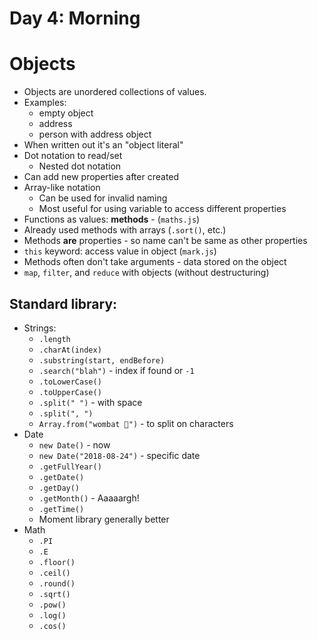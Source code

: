 # Day 4: Morning

# Objects

- Objects are unordered collections of values.
- Examples:
    - empty object
    - address
    - person with address object
- When written out it's an "object literal"
- Dot notation to read/set
    - Nested dot notation
- Can add new properties after created
- Array-like notation
    - Can be used for invalid naming
    - Most useful for using variable to access different properties
- Functions as values: **methods** - (`maths.js`)
- Already used methods with arrays (`.sort()`, etc.)
- Methods **are** properties - so name can't be same as other properties
- `this` keyword: access value in object (`mark.js`)
- Methods often don't take arguments - data stored on the object
- `map`, `filter`, and `reduce` with objects (without destructuring)


## Standard library:

- Strings:
    - `.length`
    - `.charAt(index)`
    - `.substring(start, endBefore)`
    - `.search("blah")` - index if found or `-1`
    - `.toLowerCase()`
    - `.toUpperCase()`
    - `.split(" ")` - with space
    - `.split(", ")`
    - `Array.from("wombat 💩")` - to split on characters
- Date
    - `new Date()` - now
    - `new Date("2018-08-24")` - specific date
    - `.getFullYear()`
    - `.getDate()`
    - `.getDay()`
    - `.getMonth()` - Aaaaargh!
    - `.getTime()`
    - Moment library generally better
- Math
    - `.PI`
    - `.E`
    - `.floor()`
    - `.ceil()`
    - `.round()`
    - `.sqrt()`
    - `.pow()`
    - `.log()`
    - `.cos()`
